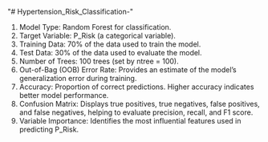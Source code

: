 "# Hypertension_Risk_Classification-" 
1. Model Type:
Random Forest for classification.
2. Target Variable:
P_Risk (a categorical variable).
3. Training Data:
70% of the data used to train the model.
4. Test Data:
30% of the data used to evaluate the model.
5. Number of Trees:
100 trees (set by ntree = 100).
6. Out-of-Bag (OOB) Error Rate:
Provides an estimate of the model’s generalization error during training.
7. Accuracy:
Proportion of correct predictions. Higher accuracy indicates better model performance.
8. Confusion Matrix:
Displays true positives, true negatives, false positives, and false negatives, helping to evaluate precision, recall, and F1 score.
9. Variable Importance:
Identifies the most influential features used in predicting P_Risk.
